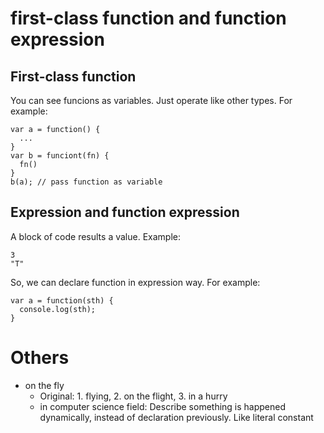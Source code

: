 # first-class function and function expression

## First-class function

You can see funcions as variables. Just operate like other types. For example:

```
var a = function() {
  ...
}
var b = funciont(fn) {
  fn()
}
b(a); // pass function as variable
```

## Expression and function expression

A block of code results a value. Example:

```
3
"T"
```

So, we can declare function in expression way. For example:

```
var a = function(sth) {
  console.log(sth);
}
```

# Others

* on the fly
  * Original: 1. flying, 2. on the flight, 3. in a hurry
  * in computer science field: Describe something is happened dynamically, instead of declaration previously. Like literal constant
